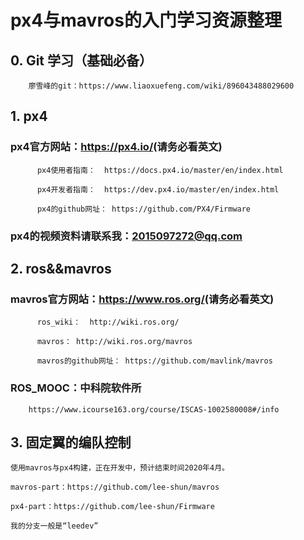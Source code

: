# px4与mavros的入门学习资源整理

## 0. Git 学习（基础必备）

        廖雪峰的git：https://www.liaoxuefeng.com/wiki/896043488029600

## 1. px4

### px4官方网站：<https://px4.io/>(请务必看英文)

          px4使用者指南：  https://docs.px4.io/master/en/index.html

          px4开发者指南：  https://dev.px4.io/master/en/index.html

          px4的github网址： https://github.com/PX4/Firmware

### px4的视频资料请联系我：2015097272@qq.com

## 2. ros&&mavros

### mavros官方网站：<https://www.ros.org/>(请务必看英文)

          ros_wiki：  http://wiki.ros.org/

          mavros： http://wiki.ros.org/mavros

          mavros的github网址： https://github.com/mavlink/mavros

### ROS_MOOC：中科院软件所

        https://www.icourse163.org/course/ISCAS-1002580008#/info

## 3. 固定翼的编队控制

    使用mavros与px4构建，正在开发中，预计结束时间2020年4月。

    mavros-part：https://github.com/lee-shun/mavros

    px4-part：https://github.com/lee-shun/Firmware

    我的分支一般是“leedev”
